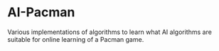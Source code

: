 # AI-Pacman
Various implementations of algorithms to learn what AI algorithms are suitable for online learning of a Pacman game.

